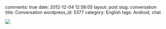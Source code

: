 comments: true
date: 2012-12-04 12:58:05
layout: post
slug: conversation
title: Conversation
wordpress_id: 5377
category: English
tags: Android, chat

![](/static/uploads/2012/11/conversation.png)

